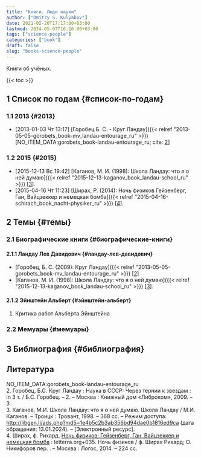 ```yaml
---
title: "Книги. Люди науки"
author: ["Dmitry S. Kulyabov"]
date: 2021-02-20T17:17:00+03:00
lastmod: 2024-05-07T16:16:00+03:00
tags: ["science-people"]
categories: ["book"]
draft: false
slug: "books-science-people"
---
```


Книги об учёных.

<!--more-->

{{< toc >}}


## <span class="section-num">1</span> Список по годам {#список-по-годам}


### <span class="section-num">1.1</span> 2013 {#2013}

-   <span class="timestamp-wrapper"><span class="timestamp">[2013-01-03 Чт 13:17] </span></span> [Горобец Б. С. - Круг Ландау]({{< relref "2013-05-05-gorobets_book-mv_landau-entourage_ru" >}}) [NO_ITEM_DATA:gorobets_book-landau-entourage_ru; cite: <a href="#citeproc_bib_item_2">2</a>]


### <span class="section-num">1.2</span> 2015 {#2015}

-   <span class="timestamp-wrapper"><span class="timestamp">[2015-12-13 Вс 19:42] </span></span> [Каганов, М. И. (1998): Школа Ландау: что я о ней думаю]({{< relref "2015-12-13-kaganov_book_landau-school_ru" >}}) [<a href="#citeproc_bib_item_3">3</a>].
-   <span class="timestamp-wrapper"><span class="timestamp">[2015-04-16 Чт 11:23] </span></span> [Ширах, Р. (2014): Ночь физиков Гейзенберг, Ган, Вайцзеккер и немецкая бомба]({{< relref "2015-04-16-schirach_book_nacht-physiker_ru" >}}) [<a href="#citeproc_bib_item_4">4</a>].


## <span class="section-num">2</span> Темы {#темы}


### <span class="section-num">2.1</span> Биографические книги {#биографические-книги}


#### <span class="section-num">2.1.1</span> Ландау Лев Давидович {#ландау-лев-давидович}

-   [Горобец, Б. С. (2009): Круг Ландау]({{< relref "2013-05-05-gorobets_book-mv_landau-entourage_ru" >}}) [<a href="#citeproc_bib_item_2">2</a>]
-   [Каганов, М. И. (1998): Школа Ландау: что я о ней думаю]({{< relref "2015-12-13-kaganov_book_landau-school_ru" >}}) [<a href="#citeproc_bib_item_3">3</a>].


#### <span class="section-num">2.1.2</span> Эйнштейн Альберт {#эйнштейн-альберт}

<!--list-separator-->

1.  Критика работ Альберта Эйнштейна


### <span class="section-num">2.2</span> Мемуары {#мемуары}


## <span class="section-num">3</span> Библиография {#библиография}

## Литература

<div class="csl-bib-body">
  <div class="csl-entry">NO_ITEM_DATA:gorobets_book-landau-entourage_ru</div>
  <div class="csl-entry"><a id="citeproc_bib_item_2"></a>2.	Горобец, Б.С. Круг Ландау : Наука в СССР: Через тернии к звездам : in 3 т. / Б.С. Горобец. – 2. – Москва : Книжный дом «Либроком», 2009. – 3.</div>
  <div class="csl-entry"><a id="citeproc_bib_item_3"></a>3.	Каганов, М.И. Школа Ландау: что я о ней думаю. Школа Ландау / М.И. Каганов. – Троицк : Тровант, 1998. – 368 сс. – Режим доступа: <a href="http://libgen.li/ads.php?md5=1e4b5c2b3ab356bd94dae0b1816ed9ca">http://libgen.li/ads.php?md5=1e4b5c2b3ab356bd94dae0b1816ed9ca</a> (дата обращения: 13.01.2024). – [Электронный ресурс].</div>
  <div class="csl-entry"><a id="citeproc_bib_item_4"></a>4.	Ширах, ф. Рихард. <a href="http://libgen.li/ads.php?md5=b0eb45a4720b6a56c3eb13381c70e017">Ночь физиков: Гейзенберг, Ган, Вайцзеккер и немецкая бомба</a> : letterra.org+035. Ночь физиков / ф. Ширах Рихард; О. Никифоров пер. . – Москва : Логос, 2014. – 224 сс.</div>
</div>
